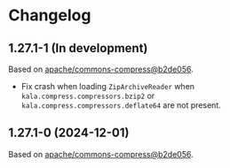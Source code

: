 # Changelog

## 1.27.1-1 (In development)

Based on [apache/commons-compress@b2de056](https://github.com/apache/commons-compress/commit/b2de05610080da6b55a43e8562e2b733fc194ce6).

* Fix crash when loading `ZipArchiveReader` when `kala.compress.compressors.bzip2` or `kala.compress.compressors.deflate64` are not present.

## 1.27.1-0 (2024-12-01)

Based on [apache/commons-compress@b2de056](https://github.com/apache/commons-compress/commit/b2de05610080da6b55a43e8562e2b733fc194ce6).
